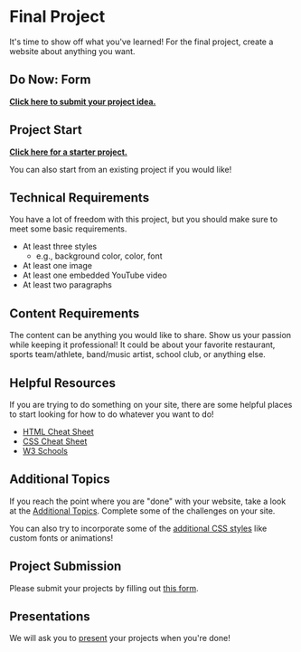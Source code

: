 # Final Project
It's time to show off what you've learned! For the final project, create a website about anything you want.

## Do Now: Form
[**Click here to submit your project idea.**](https://forms.office.com/r/avdGADtyrL)

## Project Start
[**Click here for a starter project.**](https://replit.com/@HylandOutreach/FinalProjectStart)

You can also start from an existing project if you would like!

## Technical Requirements
You have a lot of freedom with this project, but you should make sure to meet some basic requirements.

- At least three styles
  - e.g., background color, color, font
- At least one image
- At least one embedded YouTube video
- At least two paragraphs

## Content Requirements
The content can be anything you would like to share. Show us your passion while keeping it professional! It could be about your favorite restaurant, sports team/athlete, band/music artist, school club, or anything else.

## Helpful Resources
If you are trying to do something on your site, there are some helpful places to start looking for how to do whatever you want to do!

- [HTML Cheat Sheet](HtmlCheatsheet.md)
- [CSS Cheat Sheet](CssCheatsheet.md)
- [W3 Schools](https://w3schools.com)

## Additional Topics
If you reach the point where you are "done" with your website, take a look at the [Additional Topics](https://hylandtechoutreach.github.io/coding-activities/HtmlCssJsContinued/AdditionalTopicChallenges.html). Complete some of the challenges on your site.

You can also try to incorporate some of the [additional CSS styles](../MoreCss2/StudentDesc.md) like custom fonts or animations!

## Project Submission
Please submit your projects by filling out [this form](https://forms.gle/P7x1jgvzyH4BsiQSA).

## Presentations
We will ask you to [present](Presentations.md) your projects when you're done!
